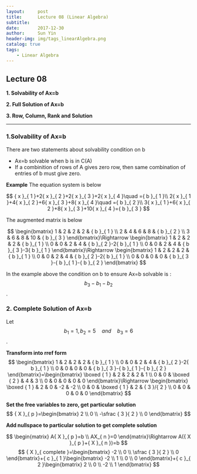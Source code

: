 ```yaml
---
layout:     post
title:      Lecture 08 (Linear Algebra)
subtitle:   
date:       2017-12-30
author:     Sun Yin
header-img: img/tags_linearAlgebra.png
catalog: true
tags:
    - Linear Algebra
---
```

## Lecture 08

**1. Solvability of Ax=b**

**2. Full Solution of Ax=b**

**3. Row, Column, Rank and Solution**

---
### 1.Solvability of Ax=b
There are two statements about solvability condition on b

* Ax=b solvable when b is in C(A)
* If a combinition of rows of A gives zero row, then same combination of entries of b must give zero.

**Example**
The equation system is below

$$
{ x }_{ 1 }+2{ x }_{ 2 }+2{ x }_{ 3 }+2{ x }_{ 4 }\quad ={ b }_{ 1 }\\ 2{ x }_{ 1 }+4{ x }_{ 2 }+6{ x }_{ 3 }+8{ x }_{ 4 }\quad ={ b }_{ 2 }\\ 3{ x }_{ 1 }+6{ x }_{ 2 }+8{ x }_{ 3 }+10{ x }_{ 4 }={ b }_{ 3 }
$$

The augmented matrix is below


$$
\begin{bmatrix} 1 & 2 & 2 & 2 & { b }_{ 1 } \\ 2 & 4 & 6 & 8 & { b }_{ 2 } \\ 3 & 6 & 8 & 10 & { b }_{ 3 } \end{bmatrix}\Rightarrow \begin{bmatrix} 1 & 2 & 2 & 2 & { b }_{ 1 } \\ 0 & 0 & 2 & 4 & { b }_{ 2 }-2{ b }_{ 1 } \\ 0 & 0 & 2 & 4 & { b }_{ 3 }-3{ b }_{ 1 } \end{bmatrix}\Rightarrow \begin{bmatrix} 1 & 2 & 2 & 2 & { b }_{ 1 } \\ 0 & 0 & 2 & 4 & { b }_{ 2 }-2{ b }_{ 1 } \\ 0 & 0 & 0 & 0 & { b }_{ 3 }-{ b }_{ 1 }-{ b }_{ 2 } \end{bmatrix}
$$

In the example above the condition on b to ensure Ax=b solvable is :$${ b }_{ 3 }-{ b }_{ 1 }-{ b }_{ 2 }$$.



### 2. Complete Solution of Ax=b
Let $${ b }_{ 1 }=1,{ b }_{ 2 }=5\quad and\quad { b }_{ 3 }=6$$. 

**Transform into rref form**
$$
\begin{bmatrix} 1 & 2 & 2 & 2 & { b }_{ 1 } \\ 0 & 0 & 2 & 4 & { b }_{ 2 }-2{ b }_{ 1 } \\ 0 & 0 & 0 & 0 & { b }_{ 3 }-{ b }_{ 1 }-{ b }_{ 2 } \end{bmatrix}=\begin{bmatrix} \boxed { 1 }  & 2 & 2 & 2 & 1 \\ 0 & 0 & \boxed { 2 }  & 4 & 3 \\ 0 & 0 & 0 & 0 & 0 \end{bmatrix}\Rightarrow \begin{bmatrix} \boxed { 1 }  & 2 & 0 & -2 & -2 \\ 0 & 0 & \boxed { 1 }  & 2 & { 3 }/{ 2 } \\ 0 & 0 & 0 & 0 & 0 \end{bmatrix}
$$

**Set the free variables to zero, get particular solution**
$$
 { X }_{ p }=\begin{bmatrix} 2 \\ 0 \\ -\sfrac { 3 }{ 2 }  \\ 0 \end{bmatrix}
$$

**Add nullspace to particular solution to get complete solution**

$$
 \begin{matrix} A{ X }_{ p }=b \\ AX_{ n }=0 \end{matrix}\Rightarrow A({ X }_{ p }+{ X }_{ n })=b 
$$
$$
{ X }_{ complete }=\begin{bmatrix} -2 \\ 0 \\ \sfrac { 3 }{ 2 }  \\ 0 \end{bmatrix}+{ c }_{ 1 }\begin{bmatrix} -2 \\ 1 \\ 0 \\ 0 \end{bmatrix}+{ c }_{ 2 }\begin{bmatrix} 2 \\ 0 \\ -2 \\ 1 \end{bmatrix}
$$
